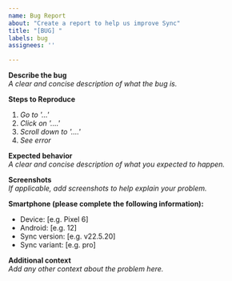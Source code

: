 ```yaml
---
name: Bug Report
about: "Create a report to help us improve Sync"
title: "[BUG] "
labels: bug
assignees: ''

---
```


**Describe the bug**  
_A clear and concise description of what the bug is._

**Steps to Reproduce**  
1. _Go to '...'_
2. _Click on '....'_
3. _Scroll down to '....'_
4. _See error_

**Expected behavior**  
_A clear and concise description of what you expected to happen._

**Screenshots**  
_If applicable, add screenshots to help explain your problem._

**Smartphone (please complete the following information):**
 - Device: [e.g. Pixel 6]
 - Android: [e.g. 12]
 - Sync version: [e.g. v22.5.20]
 - Sync variant: [e.g. pro]

**Additional context**  
_Add any other context about the problem here._
